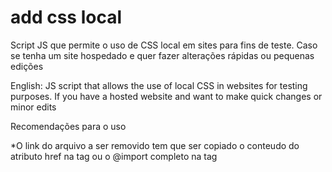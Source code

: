 # add css local
Script JS que permite o uso de CSS local em sites para fins de teste. Caso se tenha um site hospedado e quer fazer alterações rápidas ou pequenas edições

English: JS script that allows the use of local CSS in websites for testing purposes. If you have a hosted website and want to make quick changes or minor edits




Recomendações para o uso

*O link do arquivo a ser removido tem que ser copiado o conteudo do atributo href na tag <link> ou o @import completo na tag <style> (Ex.: "@import('style/estilo/linhas.css');").

* O arquivo local a ser inserido precisa ser colocado em um servidor local (Ex.: XAMPP) e no campo colocar o endereço local (Ex.: http://localhost/projeto/local.css).

*Se apenas for inserir link, atentar ao nome para não duplicar.
            
*Clicar no botão Adicionar, adiciona um link CSS ao documento.

*Clicar no botão Remover, remove um link ou um @import do documento.

*Recomenda-se remover e depois inserir o link dos arquivos. Pois, os links podem ser excluidos possuam o mesmo nome.

*Clicar no botão Limpar, limpa todo o Local Storange.

*Clicar no botão Fechar reduz o box e exibe apenas este botão.


Obs.: Não sou nenhum especialista em JS, fiz para uma necessidade e estou compartilhando com a comunidade.



Lucas Moreira - lucation2000@gmail.com
